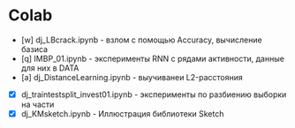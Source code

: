 # Colab

* [w] dj_LBcrack.ipynb - взлом с помощью Accuracy, вычисление базиса
* [q] IMBP_01.ipynb - эксперименты RNN с рядами активности, данные для них в DATA
* [a] dj_DistanceLearning.ipynb - выучиванеи L2-расстояния
* [x] dj_traintestsplit_invest01.ipynb - эксперименты по разбиению выборки на части
* [X] dj_KMsketch.ipynb - Иллюстрация библиотеки Sketch
